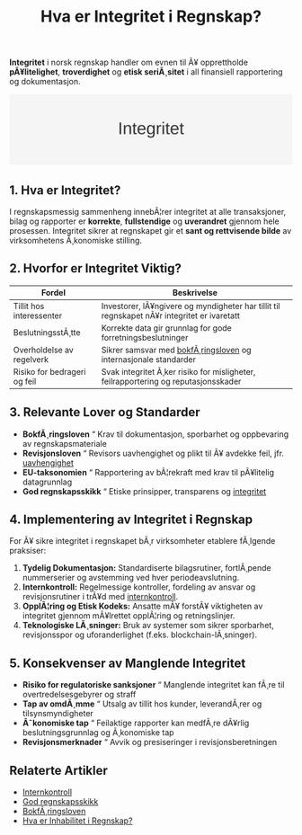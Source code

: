 ﻿---
title: "Hva er Integritet i Regnskap?"
meta_title: "Hva er Integritet i Regnskap?"
meta_description: '**Integritet** i norsk regnskap handler om evnen til Ã¥ opprettholde **pÃ¥litelighet**, **troverdighet** og **etisk seriÃ¸sitet** i all finansiell rapportering ...'
slug: integritet
type: blog
layout: pages/single
---

**Integritet** i norsk regnskap handler om evnen til Ã¥ opprettholde **pÃ¥litelighet**, **troverdighet** og **etisk seriÃ¸sitet** i all finansiell rapportering og dokumentasjon.

![Illustrasjon som viser konseptet integritet](integritet-image.svg)

## 1. Hva er Integritet?

I regnskapsmessig sammenheng innebÃ¦rer integritet at alle transaksjoner, bilag og rapporter er **korrekte**, **fullstendige** og **uverandret** gjennom hele prosessen. Integritet sikrer at regnskapet gir et **sant og rettvisende bilde** av virksomhetens Ã¸konomiske stilling.

## 2. Hvorfor er Integritet Viktig?

| **Fordel**                       | **Beskrivelse**                                                                                 |
|----------------------------------|-------------------------------------------------------------------------------------------------|
| Tillit hos interessenter         | Investorer, lÃ¥ngivere og myndigheter har tillit til regnskapet nÃ¥r integritet er ivaretatt     |
| BeslutningsstÃ¸tte                | Korrekte data gir grunnlag for gode forretningsbeslutninger                                     |
| Overholdelse av regelverk        | Sikrer samsvar med [bokfÃ¸ringsloven](/blogs/regnskap/hva-er-bokforingsloven "Hva er BokfÃ¸ringsloven? Komplett Guide til Norsk BokfÃ¸ringslovgivning") og internasjonale standarder |
| Risiko for bedrageri og feil     | Svak integritet Ã¸ker risiko for misligheter, feilrapportering og reputasjonsskader               |

## 3. Relevante Lover og Standarder

* **BokfÃ¸ringsloven** “ Krav til dokumentasjon, sporbarhet og oppbevaring av regnskapsmateriale
* **Revisjonsloven** “ Revisors uavhengighet og plikt til Ã¥ avdekke feil, jfr. [uavhengighet](/blogs/regnskap/inhabilitet "Hva er Inhabilitet i Regnskap? Guide til habilitetsregler og praksis")
* **EU-taksonomien** “ Rapportering av bÃ¦rekraft med krav til pÃ¥litelig datagrunnlag
* **God regnskapsskikk** “ Etiske prinsipper, transparens og [integritet](/blogs/regnskap/integritet "Hva er Integritet i Regnskap? Betydning og Viktighet for Norske Virksomheter")

## 4. Implementering av Integritet i Regnskap

For Ã¥ sikre integritet i regnskapet bÃ¸r virksomheter etablere fÃ¸lgende praksiser:

1. **Tydelig Dokumentasjon:** Standardiserte bilagsrutiner, fortlÃ¸pende nummerserier og avstemming ved hver periodeavslutning.
2. **Internkontroll:** Regelmessige kontroller, fordeling av ansvar og revisjonsrutiner i trÃ¥d med [internkontroll](/blogs/regnskap/hva-er-internkontroll "Hva er Internkontroll? En Guide til Kontroll og Risiko i Regnskapet").
3. **OpplÃ¦ring og Etisk Kodeks:** Ansatte mÃ¥ forstÃ¥ viktigheten av integritet gjennom mÃ¥lrettet opplÃ¦ring og retningslinjer.
4. **Teknologiske LÃ¸sninger:** Bruk av systemer som sikrer sporbarhet, revisjonsspor og uforanderlighet (f.eks. blockchain-lÃ¸sninger).

## 5. Konsekvenser av Manglende Integritet

* **Risiko for regulatoriske sanksjoner** “ Manglende integritet kan fÃ¸re til overtredelsesgebyrer og straff
* **Tap av omdÃ¸mme** “ Utsalg av tillit hos kunder, leverandÃ¸rer og tilsynsmyndigheter
* **Ã˜konomiske tap** “ Feilaktige rapporter kan medfÃ¸re dÃ¥rlig beslutningsgrunnlag og Ã¸konomiske tap
* **Revisjonsmerknader** “ Avvik og presiseringer i revisjonsberetningen

## Relaterte Artikler

* [Internkontroll](/blogs/regnskap/hva-er-internkontroll "Hva er Internkontroll? En Guide til Kontroll og Risiko i Regnskapet")
* [God regnskapsskikk](/blogs/regnskap/god-regnskapsskikk "God Regnskapsskikk - Prinsipper, Standarder og Beste Praksis i Norge")
* [BokfÃ¸ringsloven](/blogs/regnskap/hva-er-bokforingsloven "Hva er BokfÃ¸ringsloven? Komplett Guide til Norsk BokfÃ¸ringslovgivning")
* [Hva er Inhabilitet i Regnskap?](/blogs/regnskap/inhabilitet "Hva er Inhabilitet i Regnskap? Guide til habilitetsregler og praksis")






